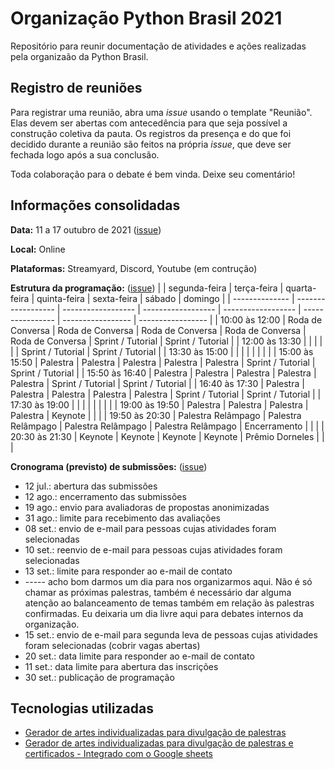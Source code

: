 # Organização Python Brasil 2021

Repositório para reunir documentação de atividades e ações realizadas pela organizaão da Python Brasil.

## Registro de reuniões

Para registrar uma reunião, abra uma *issue* usando o template "Reunião". Elas devem ser abertas com antecedência para que seja possível a construção coletiva da pauta. Os registros da presença e do que foi decidido durante a reunião são feitos na própria *issue*, que deve ser fechada logo após a sua conclusão.

Toda colaboração para o debate é bem vinda. Deixe seu comentário!

## Informações consolidadas

**Data:** 11 a 17 outubro de 2021 ([issue](https://github.com/pythonbrasil/pybr2021-org/issues/2))

**Local:** Online

**Plataformas:** Streamyard, Discord, Youtube (em contrução)

**Estrutura da programação:** ([issue](https://github.com/pythonbrasil/pybr2021-org/issues/6))
|                | segunda-feira      | terça-feira        | quarta-feira       | quinta-feira       | sexta-feira      |  sábado           | domingo           |
| -------------- | ------------------ | ------------------ | ------------------ | ------------------ | ---------------- | ----------------- | ----------------- |
| 10:00 às 12:00 | Roda de Conversa   | Roda de Conversa   | Roda de Conversa   | Roda de Conversa   | Roda de Conversa | Sprint / Tutorial | Sprint / Tutorial |
| 12:00 às 13:30 |                    |                    |                    |                    |                  | Sprint / Tutorial | Sprint / Tutorial |
| 13:30 às 15:00 |                    |                    |                    |                    |                  |                   |                   |
| 15:00 às 15:50 | Palestra           | Palestra           | Palestra           | Palestra           | Palestra         | Sprint / Tutorial | Sprint / Tutorial |
| 15:50 às 16:40 | Palestra           | Palestra           | Palestra           | Palestra           | Palestra         | Sprint / Tutorial | Sprint / Tutorial |
| 16:40 às 17:30 | Palestra           | Palestra           | Palestra           | Palestra           | Palestra         | Sprint / Tutorial | Sprint / Tutorial |
| 17:30 às 19:00 |                    |                    |                    |                    |                  |                   |                   |
| 19:00 às 19:50 | Palestra           | Palestra           | Palestra           | Palestra           | Keynote          |                   |                   |
| 19:50 às 20:30 | Palestra Relâmpago | Palestra Relâmpago | Palestra Relâmpago | Palestra Relâmpago | Encerramento     |                   |                   |
| 20:30 às 21:30 | Keynote            | Keynote            | Keynote            | Keynote            | Prêmio Dorneles  |                   |                   |

**Cronograma (previsto) de submissões:** ([issue](https://github.com/pythonbrasil/pybr2021-org/issues/14))
- 12 jul.: abertura das submissões
- 12 ago.: encerramento das submissões
- 19 ago.: envio para avaliadoras de propostas anonimizadas
- 31 ago.: limite para recebimento das avaliações
- 08 set.: envio de e-mail para pessoas cujas atividades foram selecionadas
- 10 set.: reenvio de e-mail para pessoas cujas atividades foram selecionadas
- 13 set.: limite para responder ao e-mail de contato
- ----- acho bom darmos um dia para nos organizarmos aqui. Não é só chamar as próximas palestras, também é necessário dar alguma atenção ao balanceamento de temas também em relação às palestras confirmadas. Eu deixaria um dia livre aqui para debates internos da organização.
- 15 set.: envio de e-mail para segunda leva de pessoas cujas atividades foram selecionadas (cobrir vagas abertas)
- 20 set.: data limite para responder ao e-mail de contato
- 11 set.: data limite para abertura das inscrições
- 30 set.: publicação de programação

## Tecnologias utilizadas

- [Gerador de artes individualizadas para divulgação de palestras](https://github.com/GabrielRF/pybr2021-Arte-Palestrantes/)
- [Gerador de artes individualizadas para divulgação de palestras e certificados - Integrado com o Google sheets](https://github.com/gabubellon/certificates-google-sheets-generator)

